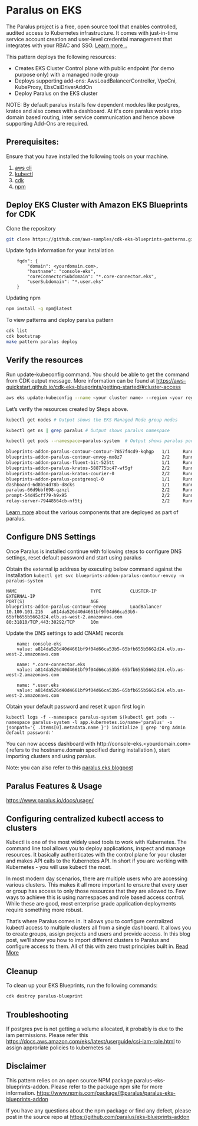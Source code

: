 # Paralus on EKS
The Paralus project is a free, open source tool that enables controlled, audited access to Kubernetes infrastructure. It comes with just-in-time service account creation and user-level credential management that integrates with your RBAC and SSO. [Learn more ..](https://www.paralus.io/)

This pattern deploys the following resources:

- Creates EKS Cluster Control plane with public endpoint (for demo purpose only) with a managed node group
- Deploys supporting add-ons:  AwsLoadBalancerController, VpcCni, KubeProxy, EbsCsiDriverAddOn
- Deploy Paralus on the EKS cluster

NOTE: By default paralus installs few dependent modules like postgres, kratos and also comes with a dashboard. At it's core paralus works atop domain based routing, inter service communication and hence above supporting Add-Ons are required. 

## Prerequisites:

Ensure that you have installed the following tools on your machine.

1. [aws cli](https://docs.aws.amazon.com/cli/latest/userguide/install-cliv2.html)
2. [kubectl](https://Kubernetes.io/docs/tasks/tools/)
3. [cdk](https://docs.aws.amazon.com/cdk/v2/guide/getting_started.html#getting_started_install)
4. [npm](https://docs.npmjs.com/cli/v8/commands/npm-install)


## Deploy EKS Cluster with Amazon EKS Blueprints for CDK

Clone the repository

```sh
git clone https://github.com/aws-samples/cdk-eks-blueprints-patterns.git
```

Update fqdn information for your installation

```
    fqdn": {
        "domain": <yourdomain.com>,
        "hostname": "console-eks",
        "coreConnectorSubdomain": "*.core-connector.eks",
        "userSubdomain": "*.user.eks"
    }
```

Updating npm

```sh
npm install -g npm@latest
```

To view patterns and deploy paralus pattern

```sh
cdk list
cdk bootstrap
make pattern paralus deploy
```


## Verify the resources

Run update-kubeconfig command. You should be able to get the command from CDK output message. More information can be found at https://aws-quickstart.github.io/cdk-eks-blueprints/getting-started/#cluster-access
```sh
aws eks update-kubeconfig --name <your cluster name> --region <your region> --role-arn arn:aws:iam::378123694894:role/paralus-blueprint-paralusblueprintMastersRoleF3287-EI3XEBO1107B
```

Let’s verify the resources created by Steps above.
```sh
kubectl get nodes # Output shows the EKS Managed Node group nodes

kubectl get ns | grep paralus # Output shows paralus namespace

kubectl get pods --namespace=paralus-system  # Output shows paralus pods

blueprints-addon-paralus-contour-contour-7857f4cd9-kqhgp   1/1     Running                 
blueprints-addon-paralus-contour-envoy-mx8z7               2/2     Running                 
blueprints-addon-paralus-fluent-bit-525tt                  1/1     Running                 
blueprints-addon-paralus-kratos-588775bc47-wf5gf           2/2     Running                 
blueprints-addon-paralus-kratos-courier-0                  2/2     Running                 
blueprints-addon-paralus-postgresql-0                      1/1     Running                 
dashboard-6d8b54d78b-d8cks                                 1/1     Running                 
paralus-66d9bbf698-qznzl                                   2/2     Running                 
prompt-54d45cff79-h9x95                                    2/2     Running   
relay-server-79448564cb-nf5tj                              2/2     Running              
```

[Learn more](https://www.paralus.io/docs/architecture/core-components) about the various components that are deployed as part of paralus.

## Configure DNS Settings 
Once Paralus is installed continue with following steps to configure DNS settings, reset default password and start using paralus

Obtain the external ip address by executing below command against the installation
`kubectl get svc blueprints-addon-paralus-contour-envoy -n paralus-system`

```
NAME                            TYPE           CLUSTER-IP       EXTERNAL-IP                                                                     PORT(S)                         AGE
blueprints-addon-paralus-contour-envoy         LoadBalancer   10.100.101.216   a814da526d40d4661bf9f04d66ca53b5-65bfb655b5662d24.elb.us-west-2.amazonaws.com   80:31810/TCP,443:30292/TCP      10m
```

Update the DNS settings to add CNAME records
```
    name: console-eks 
    value: a814da526d40d4661bf9f04d66ca53b5-65bfb655b5662d24.elb.us-west-2.amazonaws.com
    
    name: *.core-connector.eks  
    value: a814da526d40d4661bf9f04d66ca53b5-65bfb655b5662d24.elb.us-west-2.amazonaws.com
    
    name: *.user.eks 
    value: a814da526d40d4661bf9f04d66ca53b5-65bfb655b5662d24.elb.us-west-2.amazonaws.com
```

Obtain your default password and reset it upon first login

`kubectl logs -f --namespace paralus-system $(kubectl get pods --namespace paralus-system -l app.kubernetes.io/name='paralus' -o jsonpath='{ .items[0].metadata.name }') initialize | grep 'Org Admin default password:'`

You can now access dashboard with http://console-eks.<yourdomain.com> ( refers to the hostname.domain specified during installation ), start importing clusters and using paralus.

Note: you can also refer to this [paralus eks blogpost](https://www.paralus.io/blog/eks-quickstart#configuring-dns-settings)

## Paralus Features & Usage 
https://www.paralus.io/docs/usage/

## Configuring centralized kubectl access to clusters
Kubectl is one of the most widely used tools to work with Kubernetes. The command line tool allows you to deploy applications, inspect and manage resources. It basically authenticates with the control plane for your cluster and makes API calls to the Kubernetes API. In short if you are working with Kubernetes - you will use kubectl the most.

In most modern day scenarios, there are multiple users who are accessing various clusters. This makes it all more important to ensure that every user or group has access to only those resources that they are allowed to. Few ways to achieve this is using namespaces and role based access control. While these are good, most enterprise grade application deployments require something more robust.

That’s where Paralus comes in. It allows you to configure centralized kubectl access to multiple clusters all from a single dashboard. It allows you to create groups, assign projects and users and provide access. In this blog post, we’ll show you how to import different clusters to Paralus and configure access to them. All of this with zero trust principles built in. [Read More](https://www.paralus.io/blog/centralized-kubectl-access#the-use-case)

## Cleanup

To clean up your EKS Blueprints, run the following commands:


```sh
cdk destroy paralus-blueprint 

```

## Troubleshooting
If postgres pvc is not getting a volume allocated, it probably is due to the iam permissions. Please refer this https://docs.aws.amazon.com/eks/latest/userguide/csi-iam-role.html to assign approriate policies to kubernetes sa

## Disclaimer 
This pattern relies on an open source NPM package paralus-eks-blueprints-addon. Please refer to the package npm site for more information.
https://www.npmjs.com/package/@paralus/paralus-eks-blueprints-addon

If you have any questions about the npm package or find any defect, please post in the source repo at 
https://github.com/paralus/eks-blueprints-addon
